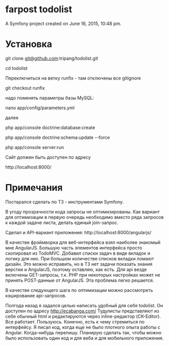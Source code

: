 farpost todolist
=======

A Symfony project created on June 16, 2015, 10:48 pm.

# Установка

git clone git@github.com:tripang/todolist.git

cd todolist

Переключиться на ветку runfix - там отключены все gitignore

git checkout runfix

надо поменять параметры базы MySQL:

nano app/config/parameters.yml

далее

php app/console doctrine:database:create

php app/console doctrine:schema:update --force

php app/console server:run

Сайт должен быть доступен по адресу

http://localhost:8000/

# Примечания

Постарался сделать по ТЗ - инструментами Symfony.

В угоду прозрачности кода запросы не оптимизированы.
Как вариант для оптимизации в первую очередь необходимо вместо ряда запросов к каждой задаче листа, делать единый join-запрос.

Сделал и API-вариант приложения: http://localhost:8000/angularjs/

В качестве фрэймворка для веб-интерфейса взял наиболее знакомый мне AngularJS. Большую часть элементов интерфейса просто скопировал из TodoMVC. Добавил списки задач в виде вкладок и логику для них. При большом количестве списков вкладки ломают дизайн. Это можно исправить, но в ТЗ нет задачи показать знания верстки и AngularJS, поэтому оставляю, как есть.
Для api везде включены GET-запросы, т.к. PHP при некоторых настройках может не принять POST-данные от AngularJS. Эта проблема легко решается.

В качестве следующего шага по оптимизации можно рассмотреть кэширование api-запросов.

Полгода назад я задался целью написать удобный для себя todolist. Он доступен по адресу http://ecabanga.com/
Тудулисты представляют из себя обычный html и редактируются через inline-редактор (CK-Editor). Все работает. Пользуюсь. Конечно, есть к чему стремиться по интерфейсу. Я писал код, когда еще не было плотного опыта работы с Angular. Когда-нибудь перепишу. Планирую сделать так, чтобы можно было использовать один код и для веба и для мобильного приложения.
